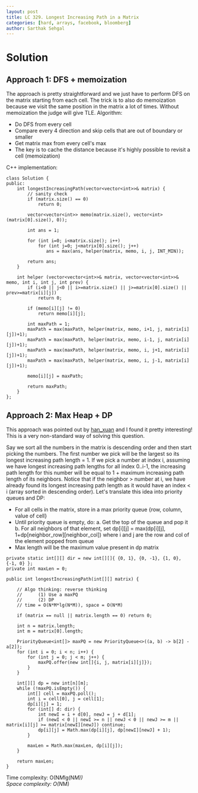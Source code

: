 ```yaml
---
layout: post
title: LC 329. Longest Increasing Path in a Matrix
categories: [hard, arrays, facebook, bloomberg]
author: Sarthak Sehgal
---
```

# Solution
## Approach 1: DFS + memoization
The approach is pretty straightforward and we just have to perform DFS on the matrix starting from each cell. The trick is to also do memoization because we visit the same position in the matrix a lot of times. Without memoization the judge will give TLE. Algorithm:
- Do DFS from every cell
- Compare every 4 direction and skip cells that are out of boundary or smaller
- Get matrix max from every cell's max
- The key is to cache the distance because it's highly possible to revisit a cell (memoization)

C++ implementation:
```
class Solution {
public:
    int longestIncreasingPath(vector<vector<int>>& matrix) {
        // sanity check
        if (matrix.size() == 0)
            return 0;
        
        vector<vector<int>> memo(matrix.size(), vector<int>(matrix[0].size(), 0));
        
        int ans = 1;
        
        for (int i=0; i<matrix.size(); i++)
            for (int j=0; j<matrix[0].size(); j++)
               ans = max(ans, helper(matrix, memo, i, j, INT_MIN));
        
        return ans;
    }
    
    int helper (vector<vector<int>>& matrix, vector<vector<int>>& memo, int i, int j, int prev) {
        if (i<0 || j<0 || i>=matrix.size() || j>=matrix[0].size() || prev>=matrix[i][j])
            return 0;
        
        if (memo[i][j] != 0)
            return memo[i][j];
        
        int maxPath = 1;
        maxPath = max(maxPath, helper(matrix, memo, i+1, j, matrix[i][j])+1);
        maxPath = max(maxPath, helper(matrix, memo, i-1, j, matrix[i][j])+1);
        maxPath = max(maxPath, helper(matrix, memo, i, j+1, matrix[i][j])+1);
        maxPath = max(maxPath, helper(matrix, memo, i, j-1, matrix[i][j])+1);
        
        memo[i][j] = maxPath;
        
        return maxPath;
    }
};
```

## Approach 2: Max Heap + DP
This approach was pointed out by [han_xuan](https://leetcode.com/problems/longest-increasing-path-in-a-matrix/discuss/78308/15ms-Concise-Java-Solution/82964) and I found it pretty interesting! This is a very non-standard way of solving this question.

Say we sort all the numbers in the matrix is descending order and then start picking the numbers. The first number we pick will be the largest so its longest increasing path length = 1. If we pick a number at index i, assuming we have longest increasing path lengths for all index 0..i-1, the increasing path length for this number will be equal to 1 + maximum increasing path length of its neighbors. Notice that if the neighbor > number at i, we have already found its longest increasing path length as it would have an index < i (array sorted in descending order). Let's translate this idea into priority queues and DP:
- For all cells in the matrix, store in a max priority queue {row, column, value of cell}
- Until priority queue is empty, do:
    a. Get the top of the queue and pop it
    b. For all neighbors of that element, set dp[i][j] = max(dp[i][j], 1+dp[neighbor_row][neighbor_col]) where i and j are the row and col of the element popped from queue
- Max length will be the maximum value present in dp matrix

```
private static int[][] dir = new int[][]{ {0, 1}, {0, -1}, {1, 0}, {-1, 0} };
private int maxLen = 0;

public int longestIncreasingPath(int[][] matrix) {
    
    // Algo thinking: reverse thinking
    //      (1) Use a maxPQ
    //      (2) DP
    // time = O(N*M*lg(N*M)), space = O(N*M)
    
    if (matrix == null || matrix.length == 0) return 0;
    
    int n = matrix.length;
    int m = matrix[0].length;
    
    PriorityQueue<int[]> maxPQ = new PriorityQueue<>((a, b) -> b[2] - a[2]);
    for (int i = 0; i < n; i++) {
        for (int j = 0; j < m; j++) {
            maxPQ.offer(new int[]{i, j, matrix[i][j]});
        }
    }
    
    int[][] dp = new int[n][m];
    while (!maxPQ.isEmpty()) {
        int[] cell = maxPQ.poll();
        int i = cell[0], j = cell[1];
        dp[i][j] = 1;
        for (int[] d: dir) {
            int newI = i + d[0], newJ = j + d[1];
            if (newI < 0 || newI >= n || newJ < 0 || newJ >= m || matrix[i][j] >= matrix[newI][newJ]) continue;
            dp[i][j] = Math.max(dp[i][j], dp[newI][newJ] + 1);
        }
        
        maxLen = Math.max(maxLen, dp[i][j]);
    }
    
    return maxLen;
}
```
Time complexity: O(N*M*lg(N*M))  
Space complexity: O(N*M)